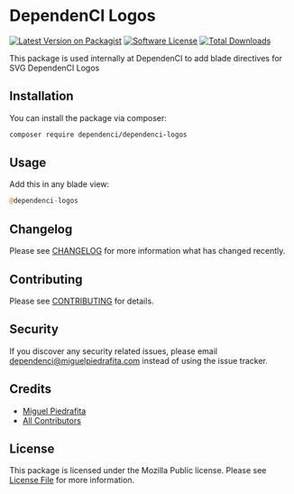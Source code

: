 # DependenCI Logos

[![Latest Version on Packagist](https://img.shields.io/packagist/v/dependenci/dependenci-logos.svg?style=flat-square)](https://packagist.org/packages/dependenci/dependenci-logos)
[![Software License](https://img.shields.io/badge/license-AGPLv3-blue.svg?style=flat-square)](LICENSE.md)
[![Total Downloads](https://img.shields.io/packagist/dt/dependenci/dependenci-logos.svg?style=flat-square)](https://packagist.org/packages/dependenci/dependenci-logos)

This package is used internally at DependenCI to add blade directives for SVG DependenCI Logos

## Installation

You can install the package via composer:

``` bash
composer require dependenci/dependenci-logos
```

## Usage

Add this in any blade view:

``` php
@dependenci-logos
```

## Changelog

Please see [CHANGELOG](CHANGELOG.md) for more information what has changed recently.

## Contributing

Please see [CONTRIBUTING](CONTRIBUTING.md) for details.

## Security

If you discover any security related issues, please email dependenci@miguelpiedrafita.com instead of using the issue tracker.

## Credits

- [Miguel Piedrafita](https://github.com/orgmanager)
- [All Contributors](../../contributors)

## License

This package is licensed under the Mozilla Public license. Please see [License File](LICENSE.md) for more information.
